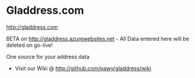Gladdress.com
=========
http://gladdress.com

BETA on http://gladdress.azurewebsites.net - All Data entered here will be deleted on go-live!

One source for your address data


- Visit our Wiki @ http://github.com/pawy/gladdress/wiki
